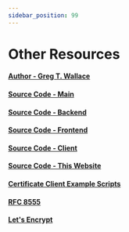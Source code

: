 ```yaml
---
sidebar_position: 99
---
```


# Other Resources

#### [Author - Greg T. Wallace](https://www.gregtwallace.com)

#### [Source Code - Main](https://github.com/gregtwallace/certwarden)

#### [Source Code - Backend](https://github.com/gregtwallace/certwarden-backend)

#### [Source Code - Frontend](https://github.com/gregtwallace/certwarden-frontend)

#### [Source Code - Client](https://github.com/gregtwallace/certwarden-client)

#### [Source Code - This Website](https://github.com/gregtwallace/certwarden.com)

#### [Certificate Client Example Scripts](https://github.com/gregtwallace/certificate-scripts)

#### [RFC 8555](https://datatracker.ietf.org/doc/html/rfc8555)

#### [Let's Encrypt](https://letsencrypt.org/)
